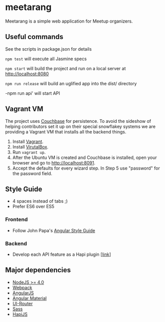 # meetarang
Meetarang is a simple web application for Meetup organizers.

## Useful commands

See the scripts in package.json for details

`npm test` will execute all Jasmine specs

`npm start` will build the project and run on a local server at [http://localhost:8080](http://localhost:8080)

`npm run release` will build an uglified app into the dist/ directory

-npm run api' will start API

## Vagrant VM

The project uses [Couchbase](http://couchbase.com) for persistence. To avoid the sideshow of helping contributors set it up on their special snowflakey systems we are providing a Vagrant VM that installs all the backend things.

1. Install [Vagrant](https://vagrantup.com).
1. Install [VirutalBox](https://virtualbox.org).
1. Run `vagrant up`.
1. After the Ubuntu VM is created and Couchbase is installed, open your browser and go to [http://localhost:8091](http://localhost:8091).
1. Accept the defaults for every wizard step. In Step 5 use "password" for the password field.

## Style Guide
- 4 spaces instead of tabs ;)
- Prefer ES6 over ES5

### Frontend
- Follow John Papa's [Angular Style Guide](https://github.com/johnpapa/angular-styleguide)

### Backend
- Develop each API feature as a Hapi plugin [[link](https://twitter.com/hapijs/status/568547679174660096)]

## Major dependencies
- [NodeJS >= 4.0](https://nodejs.org)
- [Webpack](https://webpack.github.io)
- [AngularJS](https://angularjs.org/)
- [Angular Material](https://material.angularjs.org/)
- [UI-Router](https://github.com/angular-ui/ui-router)
- [Sass](http://sass-lang.com/)
- [HapiJS](http://hapijs.com/)